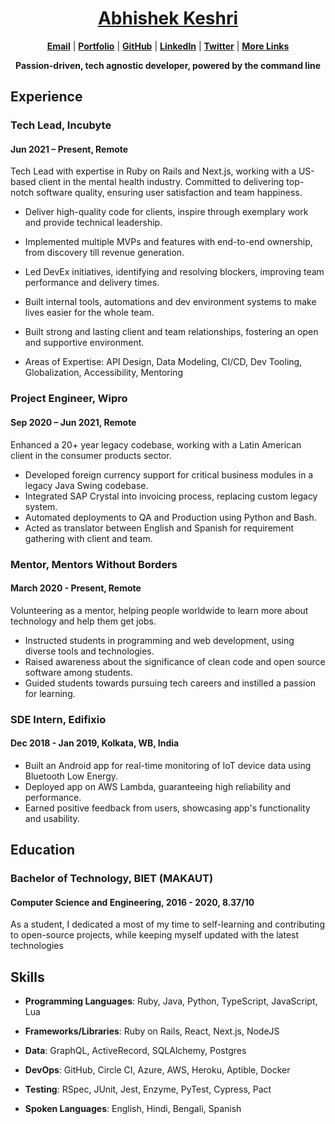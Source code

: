 <div align="center">

# [Abhishek Keshri](https://2kabhishek.github.io)

[**Email**](mailto:iam2kabhishek@gmail.com) | [**Portfolio**](https://2kabhishek.github.io) | [**GitHub**](https://github.com/2kabhishek) | [**LinkedIn**](https://www.linkedin.com/in/2kabhishek/) | [**Twitter**](https://twitter.com/2kabhishek) | [**More Links**](https://2kabhishek.github.io/links)

**Passion-driven, tech agnostic developer, powered by the command line**

</div>

## Experience

### Tech Lead, Incubyte

#### Jun 2021 – Present, Remote

Tech Lead with expertise in Ruby on Rails and Next.js, working with a US-based client in the mental health industry.
Committed to delivering top-notch software quality, ensuring user satisfaction and team happiness.

- Deliver high-quality code for clients, inspire through exemplary work and provide technical leadership.
- Implemented multiple MVPs and features with end-to-end ownership, from discovery till revenue generation.
- Led DevEx initiatives, identifying and resolving blockers, improving team performance and delivery times.
- Built internal tools, automations and dev environment systems to make lives easier for the whole team.
- Built strong and lasting client and team relationships, fostering an open and supportive environment.

- Areas of Expertise: API Design, Data Modeling, CI/CD, Dev Tooling, Globalization, Accessibility, Mentoring

### Project Engineer, Wipro

#### Sep 2020 – Jun 2021, Remote

Enhanced a 20+ year legacy codebase, working with a Latin American client in the consumer products sector.

- Developed foreign currency support for critical business modules in a legacy Java Swing codebase.
- Integrated SAP Crystal into invoicing process, replacing custom legacy system.
- Automated deployments to QA and Production using Python and Bash.
- Acted as translator between English and Spanish for requirement gathering with client and team.

### Mentor, Mentors Without Borders

#### March 2020 - Present, Remote

Volunteering as a mentor, helping people worldwide to learn more about technology and help them get jobs.

- Instructed students in programming and web development, using diverse tools and technologies.
- Raised awareness about the significance of clean code and open source software among students.
- Guided students towards pursuing tech careers and instilled a passion for learning.

### SDE Intern, Edifixio

#### Dec 2018 - Jan 2019, Kolkata, WB, India

- Built an Android app for real-time monitoring of IoT device data using Bluetooth Low Energy.
- Deployed app on AWS Lambda, guaranteeing high reliability and performance.
- Earned positive feedback from users, showcasing app's functionality and usability.

## Education

### Bachelor of Technology, BIET (MAKAUT)

#### Computer Science and Engineering, 2016 - 2020, 8.37/10

As a student, I dedicated a most of my time to self-learning and contributing to open-source projects, while keeping myself updated with the latest technologies

## Skills

- **Programming Languages**:
  Ruby, Java, Python, TypeScript, JavaScript, Lua
- **Frameworks/Libraries**:
  Ruby on Rails, React, Next.js, NodeJS
- **Data**:
  GraphQL, ActiveRecord, SQLAlchemy, Postgres
- **DevOps**:
  GitHub, Circle CI, Azure, AWS, Heroku, Aptible, Docker
- **Testing**:
  RSpec, JUnit, Jest, Enzyme, PyTest, Cypress, Pact

- **Spoken Languages**:
  English, Hindi, Bengali, Spanish
